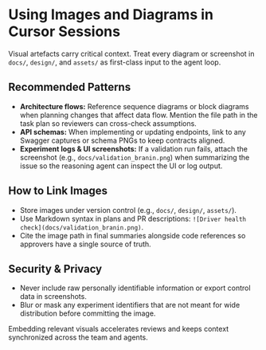 # Using Images and Diagrams in Cursor Sessions

Visual artefacts carry critical context. Treat every diagram or screenshot in `docs/`, `design/`, and `assets/` as first-class input to the agent loop.

## Recommended Patterns
- **Architecture flows:** Reference sequence diagrams or block diagrams when planning changes that affect data flow. Mention the file path in the task plan so reviewers can cross-check assumptions.
- **API schemas:** When implementing or updating endpoints, link to any Swagger captures or schema PNGs to keep contracts aligned.
- **Experiment logs & UI screenshots:** If a validation run fails, attach the screenshot (e.g., `docs/validation_branin.png`) when summarizing the issue so the reasoning agent can inspect the UI or log output.

## How to Link Images
- Store images under version control (e.g., `docs/`, `design/`, `assets/`).
- Use Markdown syntax in plans and PR descriptions: `![Driver health check](docs/validation_branin.png)`.
- Cite the image path in final summaries alongside code references so approvers have a single source of truth.

## Security & Privacy
- Never include raw personally identifiable information or export control data in screenshots.
- Blur or mask any experiment identifiers that are not meant for wide distribution before committing the image.

Embedding relevant visuals accelerates reviews and keeps context synchronized across the team and agents.
